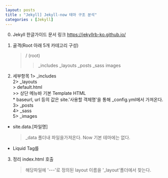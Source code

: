 ```yaml
---
layout: posts
title : "Jekyll] Jekyll-now 테마 구조 분석"
categories : [Jekyll]
---
```


0. Jekyll 한글가이드 문서 링크
    https://jekyllrb-ko.github.io/

1. 골격(Root 아래 5개 카테고리 구성)
    > / (root)
    >> _includes
    >> _layouts
    >> _posts
    >> _sass
    >> images

2. 세부항목
    1> _includes<br>
    2> _layouts<br>
        > default.html  
            >> 상단 메뉴바 기본 Template HTML<br>
            * baseurl, url 등의 값은 site.'사용할 객체명'을 통해 _config.yml에서 가져온다.
    3> _posts<br>
    4> _sass<br>
    5> _images<br>


* site.data.[파일명]
  > _data 폴더내 파일을가져온다. Now 기본 테마에는 없다.

* Liquid Tag를 

3. 정리 index.html 호출
    > 해당파일에 '---'로 정의된 layout 이름을 '_layout'폴더에서 찾는다.
    
